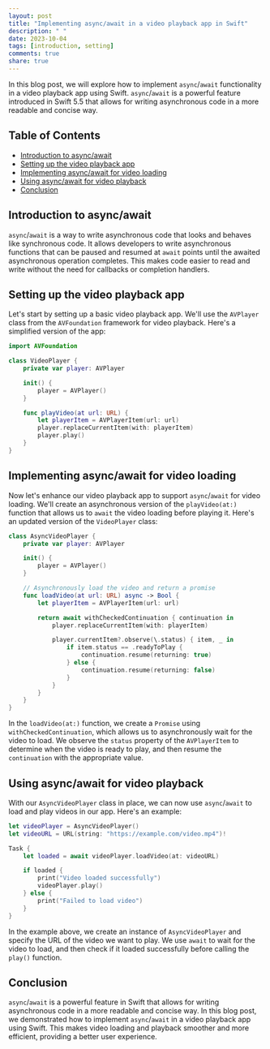 ```yaml
---
layout: post
title: "Implementing async/await in a video playback app in Swift"
description: " "
date: 2023-10-04
tags: [introduction, setting]
comments: true
share: true
---
```


In this blog post, we will explore how to implement `async`/`await` functionality in a video playback app using Swift. `async`/`await` is a powerful feature introduced in Swift 5.5 that allows for writing asynchronous code in a more readable and concise way.

## Table of Contents

- [Introduction to async/await](#introduction-to-async-await)
- [Setting up the video playback app](#setting-up-the-video-playback-app)
- [Implementing async/await for video loading](#implementing-async-await-for-video-loading)
- [Using async/await for video playback](#using-async-await-for-video-playback)
- [Conclusion](#conclusion)

## Introduction to async/await

`async`/`await` is a way to write asynchronous code that looks and behaves like synchronous code. It allows developers to write asynchronous functions that can be paused and resumed at `await` points until the awaited asynchronous operation completes. This makes code easier to read and write without the need for callbacks or completion handlers.

## Setting up the video playback app

Let's start by setting up a basic video playback app. We'll use the `AVPlayer` class from the `AVFoundation` framework for video playback. Here's a simplified version of the app:

```swift
import AVFoundation

class VideoPlayer {
    private var player: AVPlayer

    init() {
        player = AVPlayer()
    }

    func playVideo(at url: URL) {
        let playerItem = AVPlayerItem(url: url)
        player.replaceCurrentItem(with: playerItem)
        player.play()
    }
}
```

## Implementing async/await for video loading

Now let's enhance our video playback app to support `async`/`await` for video loading. We'll create an asynchronous version of the `playVideo(at:)` function that allows us to `await` the video loading before playing it. Here's an updated version of the `VideoPlayer` class:

```swift
class AsyncVideoPlayer {
    private var player: AVPlayer

    init() {
        player = AVPlayer()
    }

    // Asynchronously load the video and return a promise
    func loadVideo(at url: URL) async -> Bool {
        let playerItem = AVPlayerItem(url: url)

        return await withCheckedContinuation { continuation in
            player.replaceCurrentItem(with: playerItem)

            player.currentItem?.observe(\.status) { item, _ in
                if item.status == .readyToPlay {
                    continuation.resume(returning: true)
                } else {
                    continuation.resume(returning: false)
                }
            }
        }
    }
}
```

In the `loadVideo(at:)` function, we create a `Promise` using `withCheckedContinuation`, which allows us to asynchronously wait for the video to load. We observe the `status` property of the `AVPlayerItem` to determine when the video is ready to play, and then resume the `continuation` with the appropriate value.

## Using async/await for video playback

With our `AsyncVideoPlayer` class in place, we can now use `async`/`await` to load and play videos in our app. Here's an example:

```swift
let videoPlayer = AsyncVideoPlayer()
let videoURL = URL(string: "https://example.com/video.mp4")!

Task {
    let loaded = await videoPlayer.loadVideo(at: videoURL)

    if loaded {
        print("Video loaded successfully")
        videoPlayer.play()
    } else {
        print("Failed to load video")
    }
}
```

In the example above, we create an instance of `AsyncVideoPlayer` and specify the URL of the video we want to play. We use `await` to wait for the video to load, and then check if it loaded successfully before calling the `play()` function.

## Conclusion

`async`/`await` is a powerful feature in Swift that allows for writing asynchronous code in a more readable and concise way. In this blog post, we demonstrated how to implement `async`/`await` in a video playback app using Swift. This makes video loading and playback smoother and more efficient, providing a better user experience.
